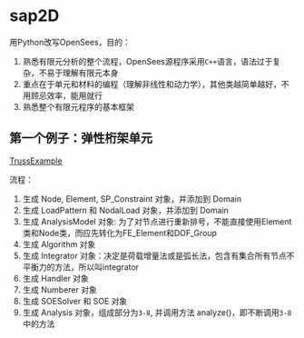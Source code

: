 # sap2D
用Python改写OpenSees，目的：
1. 熟悉有限元分析的整个流程，OpenSees源程序采用`C++`语言，语法过于复杂，不易于理解有限元本身
2. 重点在于单元和材料的编程（理解非线性和动力学），其他类越简单越好，不用顾忌效率，能用就行
3. 熟悉整个有限元程序的基本框架

## 第一个例子：弹性桁架单元
[TrussExample](http://opensees.berkeley.edu/wiki/index.php/Basic_Truss_Example)

流程：
1. 生成 Node, Element, SP_Constraint 对象，并添加到 Domain
2. 生成 LoadPattern 和 NodalLoad 对象，并添加到 Domain
3. 生成 AnalysisModel 对象: 为了对节点进行重新排号，不能直接使用Element类和Node类，而应先转化为FE_Element和DOF_Group
4. 生成 Algorithm 对象
5. 生成 Integrator 对象：决定是荷载增量法或是弧长法，包含有集合所有节点不平衡力的方法，所以叫integrator
6. 生成 Handler 对象
7. 生成 Numberer 对象
8. 生成 SOESolver 和 SOE 对象
9. 生成 Analysis 对象，组成部分为`3-8`, 并调用方法 analyze()，即不断调用`3-8`中的方法



